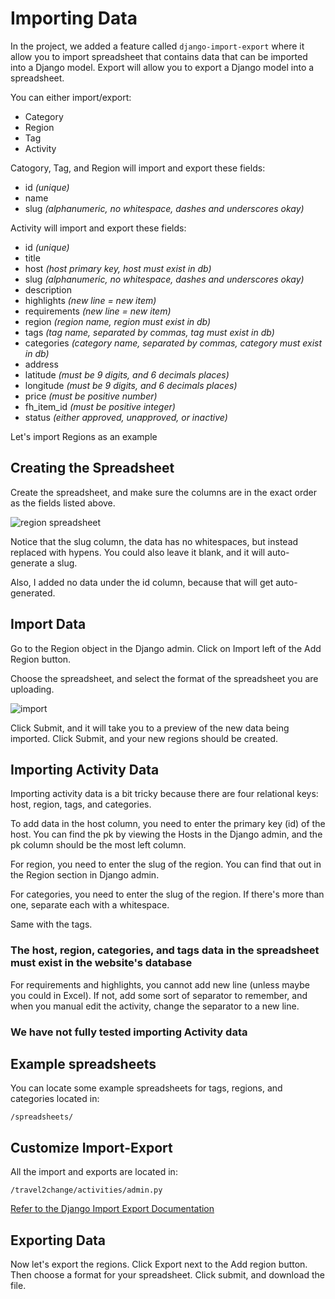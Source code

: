 # Importing Data

In the project, we added a feature called `django-import-export` where it allow you to import spreadsheet that contains data that can be imported into a Django model. Export will allow you to export a Django model into a spreadsheet.

You can either import/export:

- Category
- Region
- Tag
- Activity

Catogory, Tag, and Region will import and export these fields:

- id *(unique)*
- name
- slug *(alphanumeric, no whitespace, dashes and underscores okay)*

Activity will import and export these fields:

- id *(unique)*
- title
- host *(host primary key, host must exist in db)*
- slug *(alphanumeric, no whitespace, dashes and underscores okay)*
- description
- highlights *(new line = new item)*
- requirements *(new line = new item)*
- region *(region name, region must exist in db)*
- tags *(tag name, separated by commas, tag must exist in db)*
- categories *(category name, separated by commas, category must exist in db)*
- address
- latitude *(must be 9 digits, and 6 decimals places)*
- longitude *(must be 9 digits, and 6 decimals places)*
- price *(must be positive number)*
- fh_item_id *(must be positive integer)*
- status *(either approved, unapproved, or inactive)*

Let's import Regions as an example

## Creating the Spreadsheet

Create the spreadsheet, and make sure the columns are in the exact order as the fields listed above.

![region spreadsheet](https://i.imgur.com/JfKr6V0.png)

Notice that the slug column, the data has no whitespaces, but instead replaced with hypens. You could also leave it blank, and it will auto-generate a slug.

Also, I added no data under the id column, because that will get auto-generated.

## Import Data

Go to the Region object in the Django admin. Click on Import left of the Add Region button.

Choose the spreadsheet, and select the format of the spreadsheet you are uploading.

![import](https://i.imgur.com/cW3CF2T.png)

Click Submit, and it will take you to a preview of the new data being imported. Click Submit, and your new regions should be created.

## Importing Activity Data

Importing activity data is a bit tricky because there are four relational keys: host, region, tags, and categories.

To add data in the host column, you need to enter the primary key (id) of the host. You can find the pk by viewing the Hosts in the Django admin, and the pk column should be the most left column.

For region, you need to enter the slug of the region. You can find that out in the Region section in Django admin.

For categories, you need to enter the slug of the region. If there's more than one, separate each with a whitespace.

Same with the tags.

### The host, region, categories, and tags data in the spreadsheet must exist in the website's database

For requirements and highlights, you cannot add new line (unless maybe you could in Excel). If not, add some sort of separator to remember, and when you manual edit the activity, change the separator to a new line.

### We have not fully tested importing Activity data

## Example spreadsheets

You can locate some example spreadsheets for tags, regions, and categories located in:

    /spreadsheets/

## Customize Import-Export

All the import and exports are located in:

    /travel2change/activities/admin.py

[Refer to the Django Import Export Documentation](https://django-import-export.readthedocs.io/en/latest/)

## Exporting Data

Now let's export the regions. Click Export next to the Add region button. Then choose a format for your spreadsheet. Click submit, and download the file.
